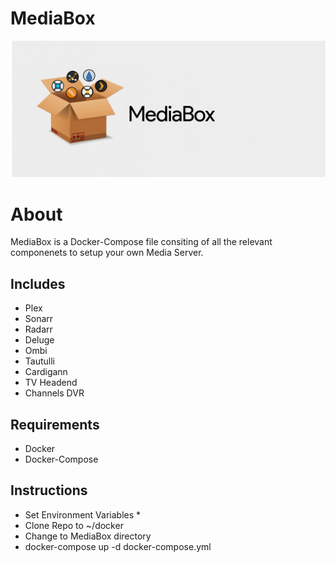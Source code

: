 # MediaBox

![Image of MediaBox](MediaBox.png)


# About
  MediaBox is a Docker-Compose file consiting of all the relevant componenets to setup your own Media Server.

## Includes
* Plex
* Sonarr
* Radarr
* Deluge
* Ombi
* Tautulli
* Cardigann
* TV Headend
* Channels DVR

## Requirements
* Docker
* Docker-Compose

## Instructions
* Set Environment Variables
  * 
* Clone Repo to ~/docker
* Change to MediaBox directory
* docker-compose up -d docker-compose.yml

